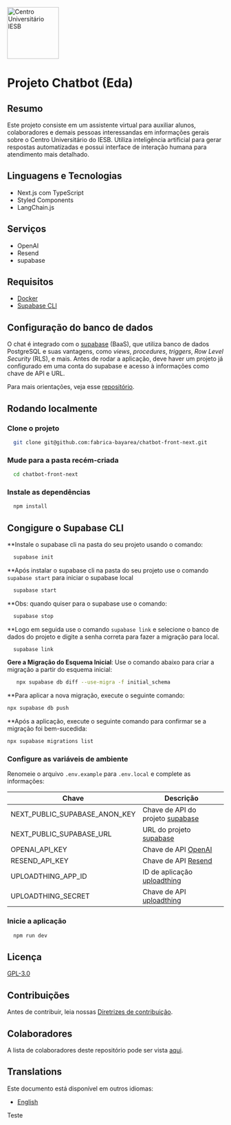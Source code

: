 <img src="https://utfs.io/f/3b0c82a2-c46e-4378-91c0-a19ee1e9f817-gn7svz.png" width="120px" alt="Centro Universitário IESB">

# Projeto Chatbot (Eda)

## Resumo

Este projeto consiste em um assistente virtual para auxiliar alunos, colaboradores e demais pessoas interessandas em informações gerais sobre o Centro Universitário do IESB. Utiliza inteligência artificial para gerar respostas automatizadas e possui interface de interação humana para atendimento mais detalhado.

## Linguagens e Tecnologias

- Next.js com TypeScript
- Styled Components
- LangChain.js

## Serviços

- OpenAI
- Resend
- supabase

## Requisitos

- [Docker](https://docs.docker.com/engine/install/)
- [Supabase CLI](https://supabase.com/docs/guides/local-development/cli/getting-started?queryGroups=platform&platform=windows&queryGroups=access-method&access-method=postgres)

## Configuração do banco de dados

O chat é integrado com o [supabase](https://supabase.com/) (BaaS), que utiliza banco de dados PostgreSQL e suas vantagens, como _views_, _procedures_, _triggers_, _Row Level Security_ (RLS), e mais. Antes de rodar a aplicação, deve haver um projeto já configurado em uma conta do supabase e acesso à informações como chave de API e URL.

Para mais orientações, veja esse [repositório](https://github.com/fabrica-bayarea/chatbot-dados).

## Rodando localmente

### Clone o projeto

```bash
  git clone git@github.com:fabrica-bayarea/chatbot-front-next.git
```

### Mude para a pasta recém-criada

```bash
  cd chatbot-front-next
```

### Instale as dependências

```bash
  npm install
```
## Congigure o Supabase CLI

**Instale o supabase cli na pasta do seu projeto usando o comando:

```bash
  supabase init
```

**Após instalar o supabase cli na pasta do seu projeto use o comando `supabase start` para iniciar o supabase local

```bash
  supabase start
```

**Obs: quando quiser para o supabase use o comando:

```bash
  supabase stop
```

**Logo em seguida use o comando `supabase link` e selecione o banco de dados do projeto e digite a senha correta para fazer a migração para local.

```bash
  supabase link 
```

**Gere a Migração do Esquema Inicial**: Use o comando abaixo para criar a migração a partir do esquema inicial:

```bash
   npx supabase db diff --use-migra -f initial_schema
```

**Para aplicar a nova migração, execute o seguinte comando:

```bash
npx supabase db push
```

**Após a aplicação, execute o seguinte comando para confirmar se a migração foi bem-sucedida:

```bash
npx supabase migrations list
```




### Configure as variáveis de ambiente

Renomeie o arquivo `.env.example` para `.env.local` e complete as informações:

| Chave                         | Descrição                                                 |
| ----------------------------- | --------------------------------------------------------- |
| NEXT_PUBLIC_SUPABASE_ANON_KEY | Chave de API do projeto [supabase](https://supabase.com/) |
| NEXT_PUBLIC_SUPABASE_URL      | URL do projeto [supabase](https://supabase.com/)          |
| OPENAI_API_KEY                | Chave de API [OpenAI](https://platform.openai.com/)       |
| RESEND_API_KEY                | Chave de API [Resend](https://resend.com/)                |
| UPLOADTHING_APP_ID            | ID de aplicação [uploadthing](https://uploadthing.com/)   |
| UPLOADTHING_SECRET            | Chave de API [uploadthing](https://uploadthing.com/)      |

### Inicie a aplicação

```bash
  npm run dev
```

## Licença

[GPL-3.0](https://github.com/fabrica-bayarea/chatbot-front-next?tab=GPL-3.0-1-ov-file#readme)

## Contribuições

Antes de contribuir, leia nossas [Diretrizes de contribuição](/doc/translations/CONTRIBUTING_PT_BR.md).

## Colaboradores

A lista de colaboradores deste repositório pode ser vista [aqui](https://github.com/fabrica-bayarea/chatbot-front-next/graphs/contributors).

## Translations

Este documento está disponível em outros idiomas:

- [English](/README.md)

Teste
